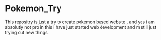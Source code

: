 # Pokemon_Try
This repositry is just a try to create pokemon based website , and yes i am absolutly not pro in this i have just started web development and m still just trying out new things
